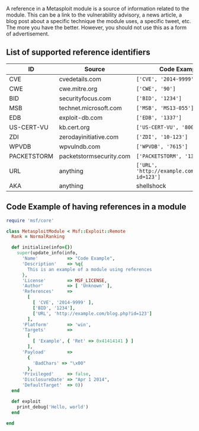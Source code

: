 A reference in a Metasploit module is a source of information related to the module. This can be a link to the vulnerability advisory, a news article, a blog post about a specific technique the module uses, a specific tweet, etc. The more you have the better. However, you should not use this as a form of advertisement.

## List of supported reference identifiers ##

ID  | Source | Code Example
------------- | ------------- | -------------
CVE  | cvedetails.com | ```['CVE', '2014-9999']```
CWE | cwe.mitre.org | ```['CWE', '90']```
BID | securityfocus.com | ```['BID', '1234']```
MSB | technet.microsoft.com | ```['MSB', 'MS13-055']```
EDB | exploit-db.com | ```['EDB', '1337']```
US-CERT-VU | kb.cert.org | ```['US-CERT-VU', '800113']```
ZDI | zerodayinitiative.com | ```['ZDI', '10-123']```
WPVDB | wpvulndb.com | ```['WPVDB', '7615']```
PACKETSTORM | packetstormsecurity.com | ```['PACKETSTORM', '132721']```
URL | anything | ```['URL', 'http://example.com/blog.php?id=123']```
AKA | anything | shellshock

## Code Example of having references in a module ##

```ruby
require 'msf/core'

class MetasploitModule < Msf::Exploit::Remote
  Rank = NormalRanking

  def initialize(info={})
    super(update_info(info,
      'Name'           => "Code Example",
      'Description'    => %q{
        This is an example of a module using references
      },
      'License'        => MSF_LICENSE,
      'Author'         => [ 'Unknown' ],
      'References'     =>
        [
          [ 'CVE', '2014-9999' ],
          ['BID', '1234'],
          ['URL', 'http://example.com/blog.php?id=123']
        ],
      'Platform'       => 'win',
      'Targets'        =>
        [
          [ 'Example', { 'Ret' => 0x41414141 } ]
        ],
      'Payload'        =>
        {
          'BadChars' => "\x00"
        },
      'Privileged'     => false,
      'DisclosureDate' => "Apr 1 2014",
      'DefaultTarget'  => 0))
  end

  def exploit
    print_debug('Hello, world')
  end

end
```